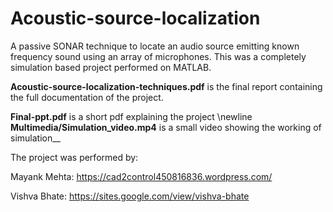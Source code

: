 # Acoustic-source-localization

A passive SONAR technique to locate an audio source emitting known frequency sound using an array of microphones. This was a completely simulation based project performed on MATLAB. 

**Acoustic-source-localization-techniques.pdf** is the final report containing the full documentation of the project.

**Final-ppt.pdf** is a short pdf explaining the project
\newline
**Multimedia/Simulation_video.mp4** is a small video showing the working of simulation__

The project was performed by:

 Mayank Mehta: https://cad2control450816836.wordpress.com/
 
 Vishva Bhate: https://sites.google.com/view/vishva-bhate
